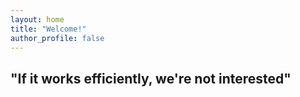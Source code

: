 ```yaml
---
layout: home
title: "Welcome!"
author_profile: false
---
```


## "If it works efficiently, we're not interested"
